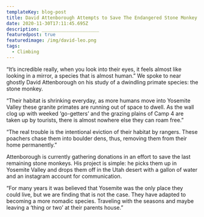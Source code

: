 ```yaml
---
templateKey: blog-post
title: David Attenborough Attempts to Save The Endangered Stone Monkey Population
date: 2020-11-30T17:11:45.695Z
description: _____________________
featuredpost: true
featuredimage: /img/david-leo.png
tags:
  - Climbing
---
```

“It’s incredible really, when you look into their eyes, it feels almost like looking in a mirror, a species that is almost human.” We spoke to near ghostly David Attenborough on his study of a dwindling primate species: the stone monkey.



“Their habitat is shrinking everyday, as more humans move into Yosemite Valley these granite primates are running out of space to dwell. As the wall clog up with weeked ‘go-getters’ and the grazing plains of Camp 4 are taken up by tourists, there is almost nowhere else they can roam free.”



“The real trouble is the intentional eviction of their habitat by rangers. These poachers chase them into boulder dens, thus, removing them from their home permanently.”



Attenborough is currently gathering donations in an effort to save the last remaining stone monkeys. His project is simple: he picks them up in Yosemite Valley and drops them off in the Utah desert with a gallon of water and an instagram account for communication.



“For many years it was believed that Yosemite was the only place they could live, but we are finding that is not the case. They have adapted to becoming a more nomadic species. Traveling with the seasons and maybe leaving a ‘thing or two’ at their parents house.”